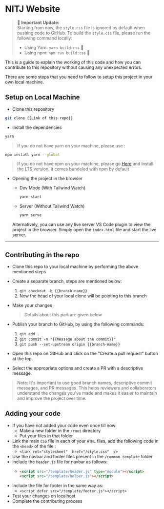 # NITJ Website

> :loudspeaker: **Important Update:**  
> Starting from now, the `style.css` file is ignored by default when pushing code to GitHub. To build the `style.css` file, please run the following command locally:
>
> - Using Yarn: `yarn build:css` :hammer:
> - Using npm: `npm run build:css` :wrench:

This is a guide to explain the working of this code and how you can contribute to this repository without causing any unexpected errors.

There are some steps that you need to follow to setup this project in your own local machine.

## Setup on Local Machine

- Clone this repository

```bash
git clone {{Link of this repo}}
```

- Install the dependencies

```bash
yarn
```

> If you do not have yarn on your machine, please use :

```bash
npm install yarn --global
```

> If you do not have npm on your machine, please go [Here](http://nodejs.org/en/ 'Here') and Install the LTS version, it comes bundeled with npm by default

- Opening the project in the browser

  - Dev Mode (With Tailwind Watch)

    ```bash
    yarn start
    ```

  - Server (Without Tailwind Watch)

    ```bash
    yarn serve
    ```

  Alternatively, you can use any live server VS Code plugin to view the project in the browser. Simply open the `index.html` file and start the live server.

---

## Contributing in the repo

- Clone this repo to your local machine by performing the above mentioned steps
- Create a separate branch, steps are mentioned below:

  1. `git checkout -b {{branch-name}}`
  2. Now the head of your local clone will be pointing to this branch

- Make your changes
  > Details about this part are given below
- Publish your branch to GitHub, by using the following commands:

  1. `git add .`
  2. `git commit -m "{{message about the commit}}"`
  3. `git push --set-upstream origin {{branch-name}}`

- Open this repo on GitHub and click on the "Create a pull request" button at the top.
- Select the appropriate options and create a PR with a descriptive message.

> Note: It's important to use good branch names, descriptive commit messages, and PR messages. This helps reviewers and collaborators understand the changes you've made and makes it easier to maintain and improve the project over time.

## Adding your code

- If you have not added your code even once till now:
  - Make a new folder in the `/root` directory
  - Put your files in that folder
- Link the main `CSS` file in each of your `HTML` files, add the following code in the `<head>` of the file :
  - `<link rel="stylesheet"  href="/style.css"  />`
- Use the navbar and footer files present in the `/common-template` folder
- Include the `header.js` file for navbar as follows:
  - ```html
    <script src="/template/header.js" type="module"></script>
    <script src="/template/helper.js"></script>
    ```
- Include the file for footer in the same way as:
  - `<script defer src="/template/footer.js"></script>`
- Test your changes on localhost
- Complete the contributing process
